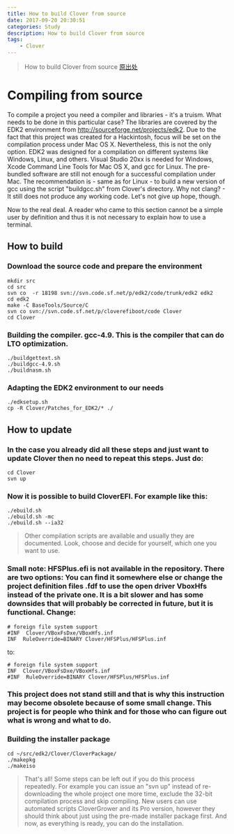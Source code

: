 ```yaml
---
title: How to build Clover from source
date: 2017-09-20 20:30:51
categories: Study
description: How to build Clover from source
tags: 
    - Clover
---
```


> How to build Clover from source
> [原出处](https://clover-wiki.zetam.org/Development#Compiling-from-source)

# Compiling from source

To compile a project you need a compiler and libraries - it's a truism. What needs to be done in this particular case? The libraries are covered by the EDK2 environment from http://sourceforge.net/projects/edk2. Due to the fact that this project was created for a Hackintosh, focus will be set on the compilation process under Mac OS X. Nevertheless, this is not the only option. EDK2 was designed for a compilation on different systems like Windows, Linux, and others. Visual Studio 20xx is needed for Windows, Xcode Command Line Tools for Mac OS X, and gcc for Linux. The pre-bundled software are still not enough for a successful compilation under Mac. The recommendation is - same as for Linux - to build a new version of gcc using the script "buildgcc.sh" from Clover's directory. Why not clang? - It still does not produce any working code. Let's not give up hope, though.

Now to the real deal. A reader who came to this section cannot be a simple user by definition and thus it is not necessary to explain how to use a terminal.

## How to build

### Download the source code and prepare the environment

```
mkdir src
cd src
svn co  -r 18198 svn://svn.code.sf.net/p/edk2/code/trunk/edk2 edk2
cd edk2
make -C BaseTools/Source/C
svn co svn://svn.code.sf.net/p/cloverefiboot/code Clover 
cd Clover
```

### Building the compiler. gcc-4.9. This is the compiler that can do LTO optimization.

```
./buildgettext.sh
./buildgcc-4.9.sh 
./buildnasm.sh 
```

### Adapting the EDK2 environment to our needs

```
./edksetup.sh 
cp -R Clover/Patches_for_EDK2/* ./
```

## How to update

### In the case you already did all these steps and just want to update Clover then no need to repeat this steps. Just do:

```
cd Clover
svn up
```

### Now it is possible to build CloverEFI. For example like this:

```
./ebuild.sh
./ebuild.sh -mc
./ebuild.sh --ia32
```

> Other compilation scripts are available and usually they are documented. Look, choose and decide for yourself, which one you want to use.

### Small note: HFSPlus.efi is not available in the repository. There are two options: You can find it somewhere else or change the project definition files .fdf to use the open driver VboxHfs instead of the private one. It is a bit slower and has some downsides that will probably be corrected in future, but it is functional. Change:

```
# foreign file system support
#INF  Clover/VBoxFsDxe/VBoxHfs.inf
INF  RuleOverride=BINARY Clover/HFSPlus/HFSPlus.inf
```

to:

```
# foreign file system support
INF  Clover/VBoxFsDxe/VBoxHfs.inf
#INF  RuleOverride=BINARY Clover/HFSPlus/HFSPlus.inf
```

### This project does not stand still and that is why this instruction may become obsolete because of some small change. This project is for people who think and for those who can figure out what is wrong and what to do.

### Building the installer package

```
cd ~/src/edk2/Clover/CloverPackage/
./makepkg
./makeiso
```

> That's all! Some steps can be left out if you do this process repeatedly. For example you can issue an "svn up" instead of re-downloading the whole project one more time, exclude the 32-bit compilation process and skip compiling. New users can use automated scripts CloverGrower and its Pro version, however they should think about just using the pre-made installer package first.
And now, as everything is ready, you can do the installation.


